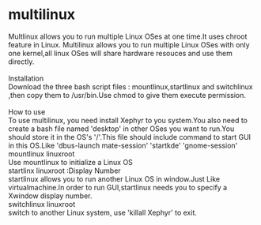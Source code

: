 # multilinux
Multlinux allows you to run multiple Linux OSes at one time.It uses chroot feature in Linux. Multilinux allows 
you to run multiple Linux OSes with only one kernel,all linux OSes will share hardware resouces and use them directly.  
<br>Installation<br>
Download the three bash script files : mountlinux,startlinux and switchlinux ,then copy them to /usr/bin.Use chmod to give them execute permission.
<br>
<br>How to use<br>
To use multilinux, you need install Xephyr to you system.You also need to create a bash file named 'desktop' in other OSes  you want to run.You should store it in the OS's '/'.This file should include command to start GUI in this OS.Like 'dbus-launch mate-session' 'startkde' 'gnome-session'
<br>mountlinux linuxroot
<br>Use mountlinux to initialize a Linux OS
<br>startlinx linuxroot :Display Number
<br>startlinux allows you to run another Linux OS in window.Just Like virtualmachine.In order to run GUI,startlinux needs you to specify a Xwindow display number.
<br>switchlinux linuxroot
<br>switch to another Linux system, use 'killall Xephyr' to exit. 
